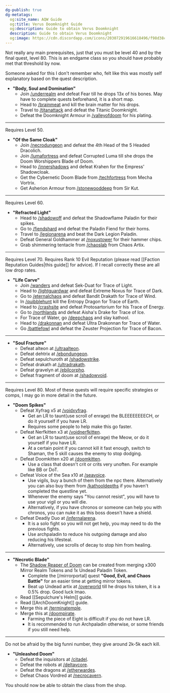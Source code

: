 ```yaml
---
dg-publish: true
dg-metatags:
  og:site_name: AQW Guide
  og:title: Verus Doomknight Guide
  og:description: Guide to obtain Verus Doomknight
  description: Guide to obtain Verus Doomknight
  og:image: https://cdn.discordapp.com/icons/203072919616618496/f98d38c50b06972678eaaa1aa2c0cedf.png
---
```


Not really any main prerequisites, just that you must be level 40 and by the final quest, level 80. This is an endgame class so you should have probably met that threshold by now.

Someone asked for this I don't remember who, felt like this was mostly self explanatory based on the quest description.

- **"Body, Soul and Domination"**
	- Join [/underrealm](http://aqwwiki.wikidot.com/under-realm) and defeat Fear till he drops 13x of his bones. May have to complete quests beforehand, it is a short map.
	- Head to [/brainmeat](http://aqwwiki.wikidot.com/brain-meat) and kill the brain matter for his drops.
	- Travel to [/titanattack](http://aqwwiki.wikidot.com/titan-attack) and defeat the Titanic Doomknight.
	- Defeat the Doomknight Armour in [/valleyofdoom](http://aqwwiki.wikidot.com/valley-of-doom) for his plating.

---

Requires Level 50.
- **"Of the Same Cloak"**
	- Join [/necrodungeon](http://aqwwiki.wikidot.com/necropolis-dungeon) and defeat the 4th Head of the 5 Headed Dracolich.
	- Join [/lumafortress](http://aqwwiki.wikidot.com/luma-fortress) and defeat Corrupted Luma till she drops the Doom Worshippers Blade of Doom.
	- Head to [/innershadows](http://aqwwiki.wikidot.com/inner-shadows) and defeat Krahen for the Empress' Shadowcloak.
	- Get the Cybernetic Doom Blade from [/techfortress](http://aqwwiki.wikidot.com/tech-fortress) from Mecha Vortrix.
	- Get Asherion Armour from [/stonewooddeep](http://aqwwiki.wikidot.com/stonewood-forest) from Sir Kut.

---

Requires Level 60.
- **"Refracted Light"**
	- Head to [/shadowoff](http://aqwwiki.wikidot.com/shadowoff) and defeat the Shadowflame Paladin for their spikes.
	- Go to [/fiendshard](http://aqwwiki.wikidot.com/fiendshard) and defeat the Paladin Fiend for their horns.
	- Travel to [/legionarena](http://aqwwiki.wikidot.com/legion-arena) and beat the Dark Legion Paladin.
	- Defeat General Goldhammer at [/noxustower](http://aqwwiki.wikidot.com/noxus-tower) for their hammer chips.
	- Grab shimmering tentacle from [/chaoslab](http://aqwwiki.wikidot.com/chaos-lab) from Chaos Artix.

---

Requires Level 70.
Requires Rank 10 Evil Reputation (please read [[Faction Reputation Guides|this guide]] for advice).
If I recall correctly these are all low drop rates.
- **"Life Carve"**
	- Join [/wanders](http://aqwwiki.wikidot.com/cave-of-wanders) and defeat Sek-Duat for Trace of Light.
	- Head to [/lightguardwar](http://aqwwiki.wikidot.com/lightguard-war-location) and defeat Extreme Noxus for Trace of Dark.
	- Go to [/eternalchaos](http://aqwwiki.wikidot.com/eternal-chaos) and defeat Bandit Drakath for Trace of Wind.
	- In [/quibblehunt](http://aqwwiki.wikidot.com/quibble-hunt) kill the Entropy Dragon for Trace of Earth.
	- Head to [/crashsite](http://aqwwiki.wikidot.com/dwakel-crash-site) and defeat Protosartorium for his Trace of Energy.
	- Go to [/northlands](http://aqwwiki.wikidot.com/guwio-village) and defeat Aisha's Drake for Trace of Ice.
	- For Trace of Water, go [/deepchaos](http://aqwwiki.wikidot.com/deep-chaos) and slay kathool.
	- Head to [/drakonnan](http://aqwwiki.wikidot.com/drakonnan-location) and defeat Ultra Drakonnan for Trace of Water.
	- Go [/battlefowl](http://aqwwiki.wikidot.com/battle-fowl) and defeat the Zeuster Projection for Trace of Bacon.

---

- **"Soul Fracture"**
	- Defeat alteon at [/ultraalteon](http://aqwwiki.wikidot.com/ultra-alteon-location).
	- Defeat dehtrix at [/ebondungeon](http://aqwwiki.wikidot.com/ebonslate-dungeon).
	- Defeat sepulchuroth at [/shadowstrike](http://aqwwiki.wikidot.com/shadowstrike).
	- Defeat drakath at [/ultradrakath](http://aqwwiki.wikidot.com/ultra-drakath).
	- Defeat gravelyn at [/ebilcorphq](http://aqwwiki.wikidot.com/ebilcorp-hq).
	- Defeat fragment of doom at [/shadowvoid](http://aqwwiki.wikidot.com/shadow-void-location).

---

Requires Level 80.
Most of these quests will require specific strategies or comps, I may go in more detail in the future.
- **"Doom Spikes"**
	- Defeat Xyfrag x5 at [/voidxyfrag](http://aqwwiki.wikidot.com/void-xyfrag).
		- Get an LR to taunt(use scroll of enrage) the BLEEEEEEEECH, or do it yourself if you have LR.
		- Requires some people to help make this go faster.
	- Defeat Nerfkitten x3 at [/voidnerfkitten](http://aqwwiki.wikidot.com/void-nerfkitten).
		- Get an LR to taunt(use scroll of enrage) the Meow, or do it yourself if you have LR.
		- At a certain point if you cannot kill it fast enough, switch to Shaman, the 5 skill causes the enemy to stop dodging.
	- Defeat Doomkitten x20 at [/doomkitten](http://aqwwiki.wikidot.com/doomkitten-location).
		- Use a class that doesn't crit or crits very unoften. For example like BB or DoT.
	- Defeat Voice of the Sea x10 at [/seavoice](http://aqwwiki.wikidot.com/sea-voice).
		- Use vigils, buy a bunch of them from the npc there. Alternatively you can also buy them from [/kathooldepths](http://aqwwiki.wikidot.com/god-of-the-depths-bonus-zone) if you haven't completed the questline yet.
		- Whenever the enemy says "You cannot resist", you will have to use your vigil or you will die.
		- Alternatively, if you have chronos or someone can help you with chronos, you can nuke it as this boss doesn't have a shield.
	- Defeat Deadly Duo at [/infernalarena](http://aqwwiki.wikidot.com/infernal-arena).
		- It is a solo fight so you will not get help, you may need to do the previous fights.
		- Use archpaladin to reduce his outgoing damage and also reducing his lifesteal.
		- Alternatively, use scrolls of decay to stop him from healing.

---

- **"Necrotic Blade"**
	- The [Shadow Reaper of Doom](http://aqwwiki.wikidot.com/shadowreaper-of-doom) can be created from merging x300 Mirror Realm Tokens and 1x Undead Paladin Token.
		- Complete the [/mirrorportal] quest **"Good, Evil, and Chaos Battle"** for an easier time at getting mirror tokens.
		- Beat up Undead artix at [/overworld](http://aqwwiki.wikidot.com/overworld) till he drops his token, it is a 0.5% drop. Good luck lmao.
	- Read [[Sepulchure's Helm]] guide.
	- Read [[ArchDoomKnight]] guide.
	- Merge this at [/terminatemple](http://aqwwiki.wikidot.com/termina-temple).
	- Merge this at [/doompirate](http://aqwwiki.wikidot.com/doom-pirate).
		- Farming the piece of Eight is difficult if you do not have LR.
		- It is recommended to run Archpaladin otherwise, or some friends if you still need help.

---

Do not be afraid by the big funni number, they give around 2k-5k each kill.
- **"Unleashed Doom"**
	- Defeat the inquisitors at [/citadel](http://aqwwiki.wikidot.com/citadel-ruins).
	- Defeat the robots at [/deltavcore](http://aqwwiki.wikidot.com/delta-v-core).
	- Defeat the dragons at [/etherwardes](http://aqwwiki.wikidot.com/etherstorm-war-desoloth).
	- Defeat Chaos Vordred at [/necrocavern](http://aqwwiki.wikidot.com/necropolis-cavern).

You should now be able to obtain the class from the shop.